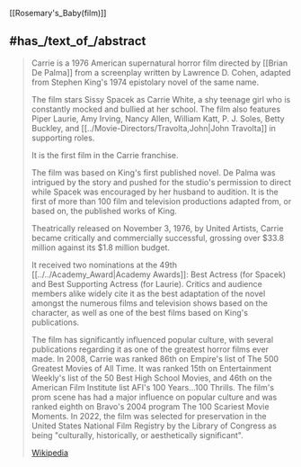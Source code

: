 ﻿---
aliases:
- "Carrie (1976)"
---

[[Rosemary's_Baby(film)]] 

## #has_/text_of_/abstract 

> Carrie is a 1976 American supernatural horror film directed by [[Brian De Palma]] 
> from a screenplay written by Lawrence D. Cohen, 
> adapted from Stephen King's 1974 epistolary novel of the same name. 
> 
> The film stars Sissy Spacek as Carrie White, 
> a shy teenage girl who is constantly mocked and bullied at her school. 
> The film also features Piper Laurie, Amy Irving, Nancy Allen, William Katt, P. J. Soles, 
> Betty Buckley, and [[../Movie-Directors/Travolta,John|John Travolta]] in supporting roles. 
> 
> It is the first film in the Carrie franchise.
>
> The film was based on King's first published novel. 
> De Palma was intrigued by the story and pushed for the studio's permission to direct while Spacek was encouraged by her husband to audition. It is the first of more than 100 film and television productions adapted from, or based on, the published works of King.
>
> Theatrically released on November 3, 1976, by United Artists, 
> Carrie became critically and commercially successful, 
> grossing over $33.8 million against its $1.8 million budget. 
> 
> It received two nominations at the 49th [[../../Academy_Award|Academy Awards]]: 
> Best Actress (for Spacek) and Best Supporting Actress (for Laurie). 
> Critics and audience members alike widely cite it as 
> the best adaptation of the novel amongst the numerous films and television shows 
> based on the character, as well as one of the best films based on King's publications.
>
> The film has significantly influenced popular culture, 
> with several publications regarding it as one of the greatest horror films ever made. 
> In 2008, Carrie was ranked 86th on Empire's list of The 500 Greatest Movies of All Time. 
> It was ranked 15th on Entertainment Weekly's list of the 50 Best High School Movies, 
> and 46th on the American Film Institute list AFI's 100 Years...100 Thrills. 
> The film's prom scene has had a major influence on popular culture 
> and was ranked eighth on Bravo's 2004 program The 100 Scariest Movie Moments. 
> In 2022, the film was selected for preservation in the 
> United States National Film Registry by the Library of Congress 
> as being "culturally, historically, or aesthetically significant".
>
> [Wikipedia](https://en.wikipedia.org/wiki/Carrie%20(1976%20film))






